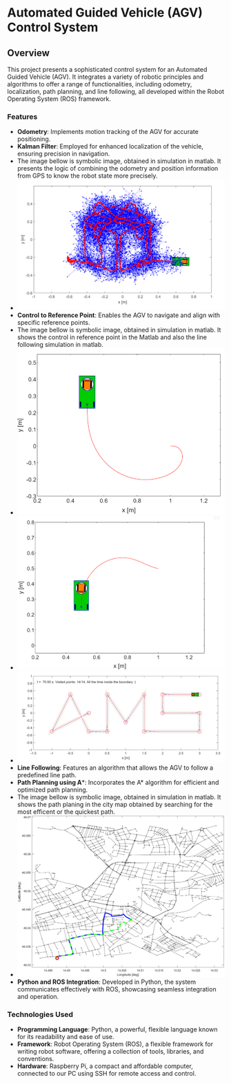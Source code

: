 # Automated Guided Vehicle (AGV) Control System

## Overview
This project presents a sophisticated control system for an Automated Guided Vehicle (AGV). It integrates a variety of robotic principles and algorithms to offer a range of functionalities, including odometry, localization, path planning, and line following, all developed within the Robot Operating System (ROS) framework.

### Features
- **Odometry**: Implements motion tracking of the AGV for accurate positioning.
- **Kalman Filter**: Employed for enhanced localization of the vehicle, ensuring precision in navigation.
- The image bellow is symbolic image, obtained in simulation in matlab. It presents the logic of combining the odometry and position information from GPS to know the robot state more precisely.
- ![Alt text](docs/localisation.png)
- **Control to Reference Point**: Enables the AGV to navigate and align with specific reference points.
- The image bellow is symbolic image, obtained in simulation in matlab.  It shows the control in reference point in the Matlab and also the line following simulation in matlab.
-  ![Alt text](docs/point_odom.png)
-  ![Alt text](docs/point_odom2.png)
-  ![Alt text](docs/line_following.png)
- **Line Following**: Features an algorithm that allows the AGV to follow a predefined line path.
- **Path Planning using A***: Incorporates the A* algorithm for efficient and optimized path planning.
- The image bellow is symbolic image, obtained in simulation in matlab.  It shows the path planing in the city ​​map obtained by searching for the most efficent or the quickest path.
-  ![Alt text](docs/A_star.png)
- **Python and ROS Integration**: Developed in Python, the system communicates effectively with ROS, showcasing seamless integration and operation.


### Technologies Used
- **Programming Language**: Python, a powerful, flexible language known for its readability and ease of use.
- **Framework**: Robot Operating System (ROS), a flexible framework for writing robot software, offering a collection of tools, libraries, and conventions.
- **Hardware**: Raspberry Pi, a compact and affordable computer, connected to our PC using SSH for remote access and control.
